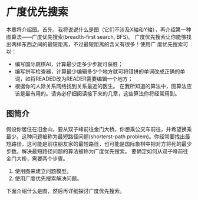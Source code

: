 # 广度优先搜索

本章将介绍图。首先，我将说说什么是图（它们不涉及X轴和Y轴），再介绍第一种图算法——广度优先搜索(breadth-first search, BFS)。
广度优先搜索让你能够找出两样东西之间的最短距离，不过最短距离的含义有很多！使用广
度优先搜索可以：
+ 编写国际跳棋AI，计算最少走多少步就可获胜；
+ 编写拼写检查器，计算最少编辑多少个地方就可将错拼的单词改成正确的单词，如将READED改为READER需要编辑一个地方；
+ 根据你的人际关系网络找到关系最近的医生。
在我所知道的算法中，图算法应该是最有用的。请务必仔细阅读接下来的几章，这些算法你将经常用到。

## 图简介

假设你居住在旧金山，要从双子峰前往金门大桥。你想乘公交车前往，并希望换乘最少。这种问题被称为最短路径问题(shorterst-path problem)。你经常要找出最短路径，这可能是前往朋友家的最短路径，也可能是国际象棋中把对方将死的最少步数。解决最短路径问题的算法被称为广度优先搜索。
要确定如何从双子峰前往金门大桥，需要两个步骤。

1. 使用图来建立问题模型。
2. 使用广度优先搜索解决问题。

下面介绍什么是图，然后再详细探讨广度优先搜索。